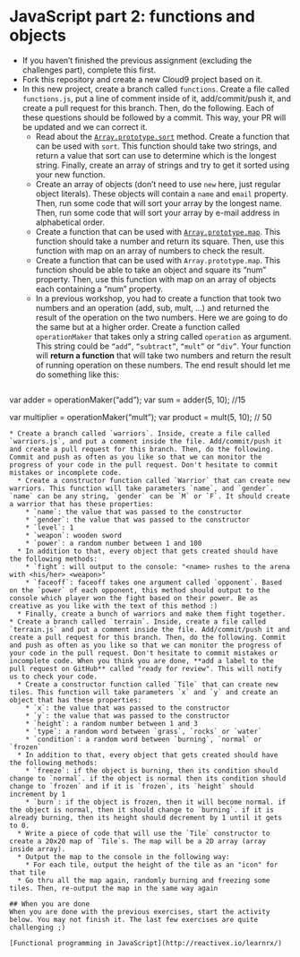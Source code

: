 # JavaScript part 2: functions and objects

* If you haven’t finished the previous assignment (excluding the challenges part), complete this first.
* Fork this repository and create a new Cloud9 project based on it.
* In this new project, create a branch called `functions`. Create a file called `functions.js`, put a line of comment inside of it, add/commit/push it, and create a pull request for this branch. Then, do the following. Each of these questions should be followed by a commit. This way, your PR will be updated and we can correct it.
  * Read about the [`Array.prototype.sort`](https://developer.mozilla.org/en-US/docs/Web/JavaScript/Reference/Global_Objects/Array/sort) method. Create a function that can be used with `sort`. This function should take two strings, and return a value that sort can use to determine which is the longest string. Finally, create an array of strings and try to get it sorted using your new function.
  * Create an array of objects (don’t need to use `new` here, just regular object literals). These objects will contain a `name` and `email` property. Then, run some code that will sort your array by the longest name. Then, run some code that will sort your array by e-mail address in alphabetical order.
  * Create a function that can be used with [`Array.prototype.map`](https://developer.mozilla.org/en-US/docs/Web/JavaScript/Reference/Global_Objects/Array/map). This function should take a number and return its square. Then, use this function with map on an array of numbers to check the result.
  * Create a function that can be used with `Array.prototype.map`. This function should be able to take an object and square its “num” property. Then, use this function with map on an array of objects each containing a “num” property.
  * In a previous workshop, you had to create a function that took two numbers and an operation (add, sub, mult, …) and returned the result of the operation on the two numbers. Here we are going to do the same but at a higher order.
  Create a function called `operationMaker` that takes only a string called `operation` as argument. This string could be `“add”`, `“subtract”`, `“mult”` or `“div”`. Your function will **return a function** that will take two numbers and return the result of running operation on these numbers.
  The end result should let me do something like this:
    ```javascript
var adder = operationMaker(“add”);
var sum = adder(5, 10); //15

var multiplier = operationMaker(“mult”);
var product = mult(5, 10); // 50
```
* Create a branch called `warriors`. Inside, create a file called `warriors.js`, and put a comment inside the file. Add/commit/push it and create a pull request for this branch. Then, do the following. Commit and push as often as you like so that we can monitor the progress of your code in the pull request. Don't hesitate to commit mistakes or incomplete code.
  * Create a constructor function called `Warrior` that can create new warriors. This function will take parameters `name`, and `gender`. `name` can be any string, `gender` can be `M` or `F`. It should create a warrior that has these properties:
    * `name`: the value that was passed to the constructor
    * `gender`: the value that was passed to the constructor
    * `level`: 1
    * `weapon`: wooden sword
    * `power`: a random number between 1 and 100
  * In addition to that, every object that gets created should have the following methods:
    * `fight`: will output to the console: "<name> rushes to the arena with <his/her> <weapon>"
    * `faceoff`: faceoff takes one argument called `opponent`. Based on the `power` of each opponent, this method should output to the console which player won the fight based on their power. Be as creative as you like with the text of this method :)
  * Finally, create a bunch of warriors and make them fight together.
* Create a branch called `terrain`. Inside, create a file called `terrain.js` and put a comment inside the file. Add/commit/push it and create a pull request for this branch. Then, do the following. Commit and push as often as you like so that we can monitor the progress of your code in the pull request. Don't hesitate to commit mistakes or incomplete code. When you think you are done, **add a label to the pull request on GitHub** called "ready for review". This will notify us to check your code.
  * Create a constructor function called `Tile` that can create new tiles. This function will take parameters `x` and `y` and create an object that has these properties:
    * `x`: the value that was passed to the constructor
    * `y`: the value that was passed to the constructor
    * `height`: a random number between 1 and 3
    * `type`: a random word between `grass`, `rocks` or `water`
    * `condition`: a random word between `burning`, `normal` or `frozen`
  * In addition to that, every object that gets created should have the following methods:
    * `freeze`: if the object is burning, then its condition should change to `normal`. if the object is normal then its condition should change to `frozen` and if it is `frozen`, its `height` should increment by 1
    * `burn`: if the object is frozen, then it will become normal. if the object is normal, then it should change to `burning`. if it is already burning, then its height should decrement by 1 until it gets to 0.
  * Write a piece of code that will use the `Tile` constructor to create a 20x20 map of `Tile`s. The map will be a 2D array (array inside array).
  * Output the map to the console in the following way:
    * For each tile, output the height of the tile as an "icon" for that tile
  * Go thru all the map again, randomly burning and freezing some tiles. Then, re-output the map in the same way again

## When you are done
When you are done with the previous exercises, start the activity below. You may not finish it. The last few exercises are quite challenging ;)

[Functional programming in JavaScript](http://reactivex.io/learnrx/)
